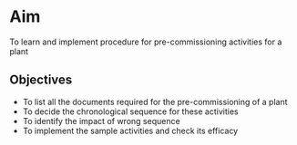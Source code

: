 # Aim 
To learn and implement procedure for pre-commissioning activities for a plant

## Objectives  
 -  To list all the documents required for the pre-commissioning of a plant
 -	To decide the chronological sequence for these activities
 -	To identify the impact of wrong sequence
 -	To implement the sample activities and check its efficacy

